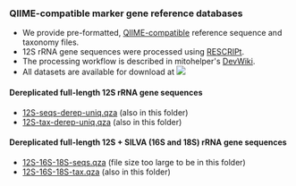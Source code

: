 ### QIIME-compatible marker gene reference databases
- We provide pre-formatted, [QIIME-compatible](https://docs.qiime2.org/2022.2/data-resources/) reference sequence and taxonomy files. 
- 12S rRNA gene sequences were processed using [RESCRIPt](https://github.com/bokulich-lab/RESCRIPt). 
- The processing workflow is described in mitohelper's [DevWiki](https://github.com/aomlomics/mitohelper/wiki/9.-Creating-QIIME-compatible-reference-databases).
- All datasets are available for download at [<img src=https://zenodo.org/badge/DOI/10.5281/zenodo.7278153.svg>](https://doi.org/10.5281/zenodo.7278153)

#### Dereplicated full-length 12S rRNA gene sequences
- [12S-seqs-derep-uniq.qza](https://doi.org/10.5281/zenodo.7278153) (also in this folder)
- [12S-tax-derep-uniq.qza](https://doi.org/10.5281/zenodo.72781536) (also in this folder)

#### Dereplicated full-length 12S + SILVA (16S and 18S) rRNA gene sequences
- [12S-16S-18S-seqs.qza](https://doi.org/10.5281/zenodo.7278153) (file size too large to be in this folder)
- [12S-16S-18S-tax.qza](https://doi.org/10.5281/zenodo.7278153) (also in this folder)
